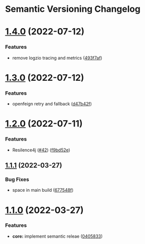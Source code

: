 # Semantic Versioning Changelog

# [1.4.0](https://github.com/bullyrooks/cloud_application/compare/v1.3.0...v1.4.0) (2022-07-12)


### Features

* remove logzio tracing and metrics ([493f7af](https://github.com/bullyrooks/cloud_application/commit/493f7afe719f1d5e73b9a0842ba04ac65bbdee8a))

# [1.3.0](https://github.com/bullyrooks/cloud_application/compare/v1.2.0...v1.3.0) (2022-07-12)


### Features

* openfeign retry and fallback ([d47b42f](https://github.com/bullyrooks/cloud_application/commit/d47b42f6ef716bc212e8aa222bb094788e5d4428))

# [1.2.0](https://github.com/bullyrooks/cloud_application/compare/v1.1.1...v1.2.0) (2022-07-11)


### Features

* Resilence4j ([#42](https://github.com/bullyrooks/cloud_application/issues/42)) ([f9bd52e](https://github.com/bullyrooks/cloud_application/commit/f9bd52e2fdb029282a4025910d5bbcc26378d256))

## [1.1.1](https://github.com/bullyrooks/cloud_application/compare/v1.1.0...v1.1.1) (2022-03-27)


### Bug Fixes

* space in main build ([677548f](https://github.com/bullyrooks/cloud_application/commit/677548f419fd2323593126c77af204578236cc56))

# [1.1.0](https://github.com/bullyrooks/cloud_application/compare/v1.0.94...v1.1.0) (2022-03-27)


### Features

* **core:** implement semantic releae ([0405833](https://github.com/bullyrooks/cloud_application/commit/04058333b682575ee074de8ec761d67fd8283fe2))
